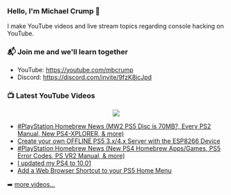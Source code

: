 ### Hello, I'm Michael Crump 👋

I make YouTube videos and live stream topics regarding console hacking on YouTube. 

### 📬 Join me and we'll learn together

- YouTube: https://youtube.com/mbcrump
- Discord: https://discord.com/invite/9fzK8jcJpd

### 📺 Latest YouTube Videos

<div align="center">

[<img src="https://img.shields.io/badge/-Subscribe-red?style=for-the-badge&logo=youtube&logoColor=white"/>](https://www.youtube.com/c/mbcrump?sub_confirmation=1)

</div>

<!-- YOUTUBE:START -->
- [#PlayStation  Homebrew News &lpar;MW2 PS5 Disc is 70MB?,  Every PS2 Manual, New PS4-XPLORER, &amp; more&rpar;](https://www.youtube.com/watch?v=BbqgjUKcsoY)
- [Create your own OFFLINE PS5 3.x/4.x Server with the ESP8266 Device](https://www.youtube.com/watch?v=QjMQaRAO-aI)
- [#PlayStation  Homebrew News &lpar;New PS4 Homebrew Apps/Games,  PS5 Error Codes, PS VR2 Manual, &amp; more&rpar;](https://www.youtube.com/watch?v=RavVB5tpRec)
- [I updated my PS4 to 10.01](https://www.youtube.com/watch?v=z3xOM8zwsEg)
- [Add a Web Browser Shortcut to your PS5 Home Menu](https://www.youtube.com/watch?v=j83RU6rNR90)
<!-- YOUTUBE:END -->

➡️ [more videos...](https://youtube.com/mbcrump)

